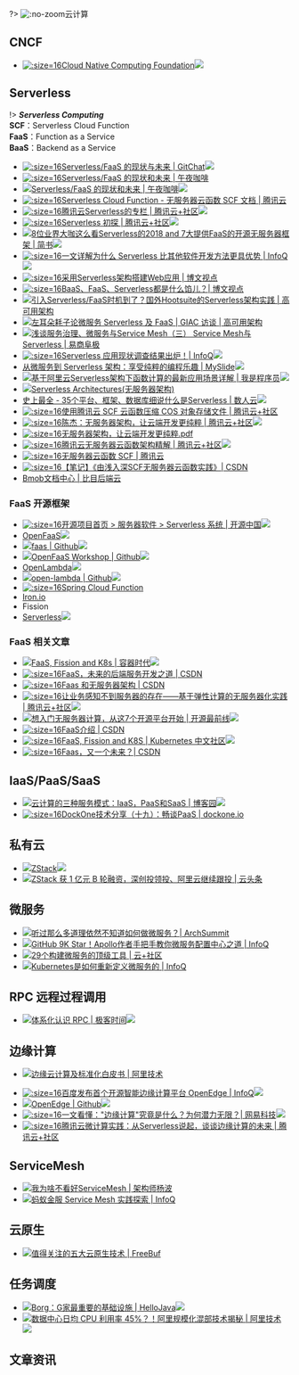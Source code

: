 ?> ![](logo/docker.svg ':no-zoom')云计算

## CNCF

- [![](logo/cncf.png ':size=16')Cloud Native Computing Foundation![](logo/star.svg)](https://www.cncf.io)

## Serverless

!> ***Serverless Computing***<br>**SCF**：Serverless Cloud Function<br>**FaaS**：Function as a Service<br>**BaaS**：Backend as a Service

* [![](logo/gitchat.PNG ':size=16')Serverless/FaaS 的现状与未来 | GitChat![](logo/star.svg)](https://gitbook.cn/books/5a4b66e3f957ee33939ec3cf/index.html)
* [![](logo/nightcoffee.png ':size=16')Serverless/FaaS 的现状和未来 | 午夜咖啡](http://jolestar.com/serverless-faas-current-status-and-future/)
* [![](logo/wechat.svg)Serverless/FaaS 的现状和未来 | 午夜咖啡![](logo/star.svg)](https://mp.weixin.qq.com/s/FOE833afgk3n-VD65PO0dw)
* [![](logo/qcloud.png ':size=16')Serverless Cloud Function - 无服务器云函数 SCF 文档 | 腾讯云](https://cloud.tencent.com/document/product/583)
* [![](logo/qcloud.png ':size=16')腾讯云Serverless的专栏 | 腾讯云+社区![](logo/star.svg)](https://cloud.tencent.com/developer/column/1196)
* [![](logo/qcloud.png ':size=16')Serverless 初探 | 腾讯云+社区![](logo/star.svg)](https://cloud.tencent.com/developer/article/1005537)
* [![](logo/jianshu.svg)8位业界大咖这么看Serverless的2018 and 7大提供FaaS的开源无服务器框架 | 简书![](logo/star.svg)](https://www.jianshu.com/p/d4e040fefdec)
* [![](logo/infoq.png ':size=16')一文详解为什么 Serverless 比其他软件开发方法更具优势 | InfoQ![](logo/star.svg)](https://www.infoq.cn/article/klfShH_dWU9ooU8idvYD)
* [![](logo/broadview.png ':size=16')采用Serverless架构搭建Web应用 | 博文视点](http://www.broadview.com.cn/article/362)
* [![](logo/broadview.png ':size=16')BaaS、FaaS、Serverless都是什么馅儿？| 博文视点](http://www.broadview.com.cn/article/792)
* [![](logo/wechat.svg)引入Serverless/FaaS时机到了？国外Hootsuite的Serverless架构实践 | 高可用架构](https://mp.weixin.qq.com/s/bdbWQ5YsgrNArpI6Wp81pA?)
* [![](logo/wechat.svg)左耳朵耗子论微服务 Serverless 及 FaaS | GIAC 访谈 | 高可用架构](https://mp.weixin.qq.com/s/rybygNf3u3K2lSVpBptCFA)
* [![](logo/wechat.svg)浅谈服务治理、微服务与Service Mesh（三） Service Mesh与Serverless | 易商阜极](https://mp.weixin.qq.com/s?__biz=MjM5MDM3NDY1NQ==&mid=2651112869&idx=1&sn=41e4bfff5dadb2f9e868815729b36713)
* [![](logo/infoq.png ':size=16')Serverless 应用现状调查结果出炉！| InfoQ![](logo/star.svg)](https://www.infoq.cn/article/0ThMRelvBEmvy_tA8DBO)
* [从微服务到 Serverless 架构：享受纯粹的编程乐趣 | MySlide![](logo/star.svg)](https://myslide.cn/slides/753)
* [![](logo/zhihu.svg)基于阿里云Serverless架构下函数计算的最新应用场景详解 | 我是程序员![](logo/star.svg)](https://zhuanlan.zhihu.com/p/33204275)
* [![](logo/zhihu.svg)Serverless Architectures(无服务器架构)](https://zhuanlan.zhihu.com/p/23308613)
* [史上最全 - 35个平台、框架、数据库细说什么是Serverless | 数人云![](logo/star.svg)](http://blog.shurenyun.com/untitled-82/)
* [![](logo/qcloud.png ':size=16')使用腾讯云 SCF 云函数压缩 COS 对象存储文件 | 腾讯云+社区](https://cloud.tencent.com/developer/article/1006150)
* [![](logo/qcloud.png ':size=16')陈杰：无服务器架构，让云端开发更纯粹 | 腾讯云+社区![](logo/star.svg)](https://cloud.tencent.com/developer/article/1020360)
* [![](logo/qcloud.png ':size=16')无服务器架构，让云端开发更纯粹.pdf](https://ask.qcloudimg.com/raw/yehe-133f028/s5su5c66bu.pdf)
* [![](logo/qcloud.png ':size=16')腾讯云无服务器云函数架构精解 | 腾讯云+社区![](logo/star.svg)](https://cloud.tencent.com/developer/article/1004922)
* [![](logo/qcloud.png ':size=16')无服务器云函数 SCF | 腾讯云](https://cloud.tencent.com/product/scf/)
* [![](logo/csdn.ico ':size=16')【笔记】《由浅入深SCF无服务器云函数实践》| CSDN](https://blog.csdn.net/csdn_duomaomao/article/details/78910588)
* [Bmob文档中心 | 比目后端云](http://doc.bmob.cn)

### FaaS 开源框架

* [![](logo/oschina.ico ':size=16')开源项目首页 > 服务器软件 > Serverless 系统 | 开源中国![](logo/star.svg)](https://www.oschina.net/project/tag/475/serverless)
* [OpenFaaS![](logo/star.svg)](https://www.openfaas.com)
* [![](logo/github.svg)faas | Github![](logo/star.svg)](https://github.com/openfaas/faas)
* [![](logo/github.svg)OpenFaaS Workshop | Github![](logo/star.svg)](https://github.com/openfaas/workshop)
* [OpenLambda![](logo/star.svg)](https://open-lambda.org/index.htm)
* [![](logo/github.svg)open-lambda | Github![](logo/star.svg)](https://github.com/open-lambda/open-lambda)
* [![](logo/spring.png ':size=16')Spring Cloud Function](https://cloud.spring.io/spring-cloud-function/)
* [Iron.io](https://www.iron.io)
* Fission
* [Serverless![](logo/star.svg)](https://serverless.com)

### FaaS 相关文章

* [![](logo/wechat.svg)FaaS, Fission and K8s | 容器时代![](logo/star.svg)](https://mp.weixin.qq.com/s/3DoOjYlvnS-w5O0OpZ9yxA)
* [![](logo/csdn.ico ':size=16')FaaS，未来的后端服务开发之道 | CSDN](https://blog.csdn.net/linlzk/article/details/79650203)
* [![](logo/csdn.ico ':size=16')Faas 和无服务器架构 | CSDN](https://blog.csdn.net/xialingming/article/details/81291620)
* [![](logo/qcloud.png ':size=16')让业务感知不到服务器的存在——基于弹性计算的无服务器化实践 | 腾讯云+社区![](logo/star.svg)](https://cloud.tencent.com/developer/article/1160253)
* [![](logo/wechat.svg)想入门无服务器计算，从这7个开源平台开始 | 开源最前线![](logo/star.svg)](https://mp.weixin.qq.com/s/59WbxC8_-0rxSRgEuhoK2w)
* [![](logo/csdn.ico ':size=16')FaaS介绍 | CSDN](https://blog.csdn.net/wlhdo71920145/article/details/80388209)
* [![](logo/k8scn.png ':size=16')FaaS, Fission and K8S | Kubernetes 中文社区![](logo/star.svg)](https://www.kubernetes.org.cn/1530.html)
* [![](logo/csdn.ico ':size=16')Faas，又一个未来？| CSDN](https://blog.csdn.net/u013970991/article/details/57482813)

## IaaS/PaaS/SaaS

- [![](logo/cnblogs.svg)云计算的三种服务模式：IaaS，PaaS和SaaS | 博客园![](logo/star.svg)](http://www.cnblogs.com/beanmoon/archive/2012/12/10/2811547.html)
- [![](logo/dockone.png ':size=16')DockOne技术分享（十九）：畅谈PaaS | dockone.io](http://dockone.io/article/635)

## 私有云

* [![](logo/zstack.ico)ZStack![](logo/star.svg)](https://www.zstack.io)
* [![](logo/wechat.svg)ZStack 获 1 亿元 B 轮融资，深创投领投、阿里云继续跟投 | 云头条](https://mp.weixin.qq.com/s/WMHruUNnplvcKDY6eQNX7A)

## 微服务

* [![](logo/wechat.svg)听过那么多道理依然不知道如何做微服务？| ArchSummit](https://mp.weixin.qq.com/s/5lr9gMZ2Kab4ZN8Y-6lmFQ)
* [![](logo/wechat.svg)GitHub 9K Star！Apollo作者手把手教你微服务配置中心之道 | InfoQ](https://mp.weixin.qq.com/s/iDmYJre_ULEIxuliu1EbIQ)
* [![](logo/wechat.svg)29个构建微服务的顶级工具 | 云+社区](https://mp.weixin.qq.com/s/tqYpTlgsAsE5_ICIEB8RUA)
* [![](logo/wechat.svg)Kubernetes是如何重新定义微服务的 | InfoQ](https://mp.weixin.qq.com/s?__biz=MjM5MDE0Mjc4MA==&mid=2651010190&idx=3&sn=cfeb39c4a9ec9983d9758164911b22b1&chksm=bdbeccdd8ac945cbe86cf580ac0c53e533a30fb781bf4977999de8dc7b5bfb7f00e79fc9bae1&scene=27#wechat_redirect)

## RPC 远程过程调用

* [![](logo/wechat.svg)体系化认识 RPC | 极客时间![](logo/star.svg)](https://mp.weixin.qq.com/s/Hoq8T3Ver62wz6dkK1D-zw)

## 边缘计算

- [![](logo/star.svg)边缘云计算及标准化白皮书 | 阿里技术](https://102.alibaba.com/downloadFile.do?file=1544675036507%2f%e8%be%b9%e7%bc%98%e4%ba%91%e8%ae%a1%e7%ae%97%e6%8a%80%e6%9c%af%e5%8f%8a%e6%a0%87%e5%87%86%e5%8c%96%e7%99%bd%e7%9a%ae%e4%b9%a6-2018.12.12.pdf)
* [![](logo/infoq.png ':size=16')百度发布首个开源智能边缘计算平台 OpenEdge | InfoQ![](logo/star.svg)](https://www.infoq.cn/article/Ke5FkoswUi*AF7ajPhKD)
* [![](logo/github.svg)OpenEdge | Github![](logo/star.svg)](https://github.com/baidu/openedge)
* [![](logo/netease.ico ':size=16')一文看懂："边缘计算"究竟是什么？为何潜力无限？| 网易科技![](logo/star.svg)](http://tech.163.com/18/0815/01/DP7AJGR500097U7T.html)
* [![](logo/qcloud.png ':size=16')腾讯云微计算实践：从Serverless说起，谈谈边缘计算的未来 | 腾讯云+社区](https://cloud.tencent.com/developer/article/1044457)

## ServiceMesh

- [![](logo/wechat.svg)我为啥不看好ServiceMesh | 架构师杨波](https://mp.weixin.qq.com/s?__biz=MzIxMTA5NjQyMg==&mid=2647802215&idx=1&sn=a92316c405b03f5ee797e76468fb922c&chksm=8f7c676eb80bee7848266c1661295096af4d7d662c00497ed0a6c24238f378ce62b30996ccc7&mpshare=1&scene=1&srcid=110170qeXMJ3k8xMz4HmomNw#rd)
- [![](logo/wechat.svg)蚂蚁金服 Service Mesh 实践探索 | InfoQ](https://mp.weixin.qq.com/s?__biz=MjM5MDE0Mjc4MA==&mid=2651010202&idx=1&sn=742179879a25d526402a5b561b769ed1&chksm=bdbeccc98ac945df391f1b54f06495868a683002ac9fb71a80fc001e10344a991d36019ad1f4&scene=27#wechat_redirect)

## 云原生

- [![](logo/wechat.svg)值得关注的五大云原生技术 | FreeBuf](https://mp.weixin.qq.com/s/JJt4D-gb1R9ePnNRTXt47A)

## 任务调度

* [![](logo/wechat.svg)Borg：G家最重要的基础设施 | HelloJava![](logo/star.svg)](https://mp.weixin.qq.com/s/8wbBAQR4fIsg6YfZlMIWRA)
* [![](logo/wechat.svg)数据中心日均 CPU 利用率 45%？！阿里规模化混部技术揭秘 | 阿里技术![](logo/star.svg)](https://mp.weixin.qq.com/s/sUWy60vL-pEt5fE5PGGrww)

## 文章资讯
